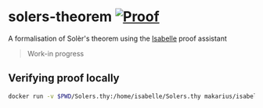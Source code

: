 # solers-theorem [![Proof](https://github.com/michalc/solers-theorem/actions/workflows/proof.yml/badge.svg)](https://github.com/michalc/solers-theorem/actions/workflows/proof.yml)

A formalisation of Solèr's theorem using the [Isabelle](https://isabelle.in.tum.de/) proof assistant

> Work-in progress


## Verifying proof locally

```bash
docker run -v $PWD/Solers.thy:/home/isabelle/Solers.thy makarius/isabelle:Isabelle2022_ARM process -T Solers
````
